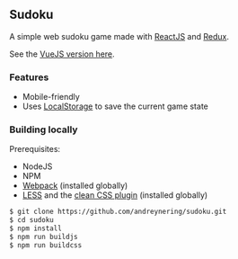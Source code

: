 ## Sudoku

A simple web sudoku game made with [ReactJS][reactjs] and [Redux][redux].

See the [VueJS version here][vuejssudoku].

### Features

- Mobile-friendly
- Uses [LocalStorage][localstorage] to save the current game state

### Building locally

Prerequisites:

- NodeJS
- NPM
- [Webpack][webpack] (installed globally)
- [LESS][less] and the [clean CSS plugin][lesscleancss] (installed globally)

```bash
$ git clone https://github.com/andreynering/sudoku.git
$ cd sudoku
$ npm install
$ npm run buildjs
$ npm run buildcss
```

[reactjs]: https://facebook.github.io/react/
[redux]: http://redux.js.org/
[play]: https://sudoku.js.org/
[vuejssudoku]: https://github.com/andreynering/vuejs-sudoku
[webpack]: https://webpack.github.io/
[localstorage]: https://developer.mozilla.org/en-US/docs/Web/API/Window/localStorage
[less]: http://lesscss.org/
[lesscleancss]: https://github.com/less/less-plugin-clean-css
